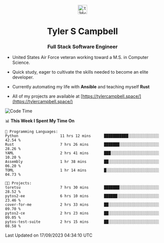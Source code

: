<p align="center">
<a href="https://www.linkedin.com/in/t36campbell" target="blank"><img align="center" src="https://ik.imagekit.io/t36campbell/Portfolio/linkedin.png.original_m8bbGgPh6.png" alt="t36campbell" height="30" width="30" /></a>
</p>
<h1 align="center">Tyler S Campbell</h1>
<h3 align="center">Full Stack Software Engineer</h3>

* United States Air Force veteran working toward a M.S. in Computer Science.

* Quick study, eager to cultivate the skills needed to become an elite developer.

* Currently automating my life with **Ansible** and teaching myself **Rust**

* All of my projects are available at [https://tylercampbell.space/](https://tylercampbell.space/)

<!--START_SECTION:waka-->
![Code Time](http://img.shields.io/badge/Code%20Time-2%2C819%20hrs%2023%20mins-blue)

📊 **This Week I Spent My Time On** 

```text
💬 Programming Languages: 
Python                   11 hrs 12 mins      ███████████░░░░░░░░░░░░░░   42.54 % 
Rust                     7 hrs 26 mins       ███████░░░░░░░░░░░░░░░░░░   28.26 % 
YAML                     2 hrs 41 mins       ███░░░░░░░░░░░░░░░░░░░░░░   10.20 % 
Assembly                 1 hr 38 mins        ██░░░░░░░░░░░░░░░░░░░░░░░   06.20 % 
TOML                     1 hr 14 mins        █░░░░░░░░░░░░░░░░░░░░░░░░   04.73 % 

🐱‍💻 Projects: 
toretsu                  7 hrs 30 mins       ███████░░░░░░░░░░░░░░░░░░   28.52 % 
pytos2-ee                6 hrs 10 mins       ██████░░░░░░░░░░░░░░░░░░░   23.46 % 
cover-for-me             2 hrs 33 mins       ██░░░░░░░░░░░░░░░░░░░░░░░   09.70 % 
pytos2-ce                2 hrs 23 mins       ██░░░░░░░░░░░░░░░░░░░░░░░   09.05 % 
pytos-test-suite         2 hrs 15 mins       ██░░░░░░░░░░░░░░░░░░░░░░░   08.58 % 
```


 Last Updated on 17/09/2023 04:34:10 UTC
<!--END_SECTION:waka-->
